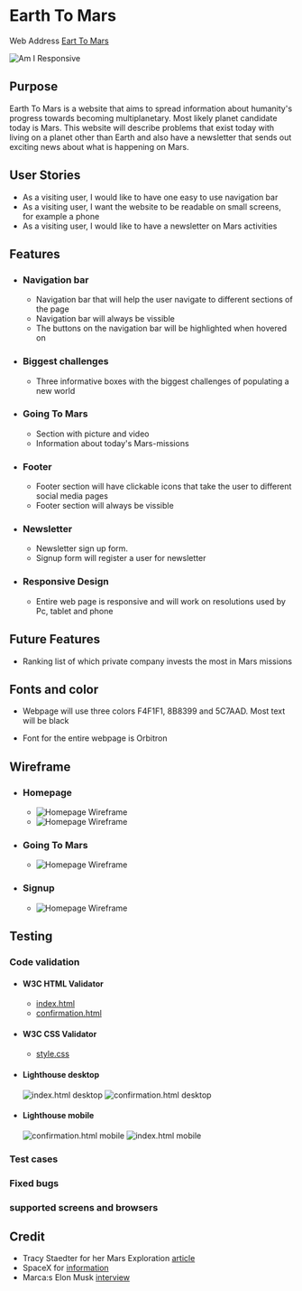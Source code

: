 # **Earth To Mars** 

Web Address [Eart To Mars](https://stojj2.github.io/Portfolio-Project-1/)

![Am I Responsive](docs/responsive.png)

## **Purpose** 

Earth To Mars is a website that aims to spread information about humanity's progress towards becoming multiplanetary. Most likely planet candidate today is Mars. This website will describe problems that exist today with living on a planet other than Earth and also have a newsletter that sends out exciting news about what is happening on Mars.

## **User Stories** 

- As a visiting user, I would like to have one easy to use navigation bar
- As a visiting user, I want the website to be readable on small screens, for example a phone
- As a visiting user, I would like to have a newsletter on Mars activities

## **Features** 

- ### Navigation bar 
  - Navigation bar that will help the user navigate to different sections of the page
  - Navigation bar will always be vissible
  - The buttons on the navigation bar will be highlighted when hovered on

- ### Biggest challenges 
   - Three informative boxes with the biggest challenges of populating a new world
   
- ### Going To Mars 
   - Section with picture and video
   - Information about today's Mars-missions
  
- ### Footer 
  - Footer section will have clickable icons that take the user to different social media pages
  - Footer section will always be vissible

- ### Newsletter 
  - Newsletter sign up form.
  - Signup form will register a user for newsletter

- ### Responsive Design 
  - Entire web page is responsive and will work on resolutions used by Pc, tablet and phone

## **Future Features** 
- Ranking list of which private company invests the most in Mars missions



## **Fonts and color** 
- Webpage will use three colors F4F1F1, 8B8399 and 5C7AAD. Most text will be black

- Font for the entire webpage is Orbitron
## **Wireframe** 

  - ### Homepage 
  
    - ![Homepage Wireframe](docs/Earth-To-Mars.png?raw=)
    - ![Homepage Wireframe](docs/Earth-To-Mars_Phone.png?raw=)



  - ### Going To Mars 
    - ![Homepage Wireframe](docs/Going-To-Mars.png?raw=)



  - ### Signup 
    - ![Homepage Wireframe](docs/Signup.png?raw=)

## **Testing** 

### Code validation 
- #### W3C HTML Validator 
    - [index.html](https://validator.w3.org/nu/?doc=https%3A%2F%2Fstojj2.github.io%2FPortfolio-Project-1%2Findex.html)
    - [confirmation.html](https://validator.w3.org/nu/?doc=https%3A%2F%2Fstojj2.github.io%2FPortfolio-Project-1%2Fconfirmation.html)
  
- #### W3C CSS Validator 
    - [style.css](https://jigsaw.w3.org/css-validator/validator?uri=https%3A%2F%2Fstojj2.github.io%2FPortfolio-Project-1%2Fassets%2Fcss%2Fstyle.css&profile=css3svg&usermedium=all&warning=1&vextwarning=&lang=sv)

- #### Lighthouse desktop 
    ![index.html desktop](docs/Lighthouse-index-desktop.png)
    ![confirmation.html desktop](/docs/Lighthouse-confirmation-desktop.png)
- #### Lighthouse mobile 
    ![confirmation.html mobile](docs/Lighthouse-index-mobile.png)
    ![index.html mobile](docs/Lighthouse-confirmation-mobile.png)
### Test cases 

### Fixed bugs 
  
### supported screens and browsers

## **Credit**   

  - Tracy Staedter for her Mars Exploration [article](https://now.northropgrumman.com/mars-exploration-3-problems-science-needs-to-solve-first/)
  - SpaceX for [information](https://www.spacex.com/human-spaceflight/mars/)
  - Marca:s Elon Musk [interview](https://www.marca.com/en/lifestyle/us-news/2022/03/19/6236048cca474106568b456d.html)

